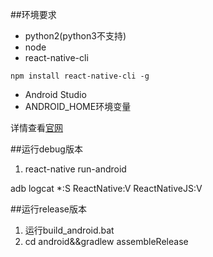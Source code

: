 
##环境要求
* python2(python3不支持)
* node
* react-native-cli
```
npm install react-native-cli -g
```
* Android Studio
* ANDROID_HOME环境变量

详情查看[官网](http://facebook.github.io/react-native/docs/getting-started.html)


##运行debug版本

1. react-native run-android

adb logcat *:S ReactNative:V ReactNativeJS:V

##运行release版本

1. 运行build_android.bat
2. cd android&&gradlew assembleRelease


